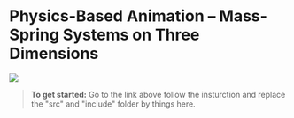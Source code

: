 # Physics-Based Animation – Mass-Spring Systems on Three Dimensions
[![](https://github.com/dilevin/CSC2549-a2-mass-spring-3d/workflows/Build-CSC2549-Assignment-Two/badge.svg)](https://github.com/dilevin/CSC2549-a2-mass-spring-3d/actions)
> **To get started:** Go to the link above follow the insturction and replace the "src" and "include" folder by things here.
